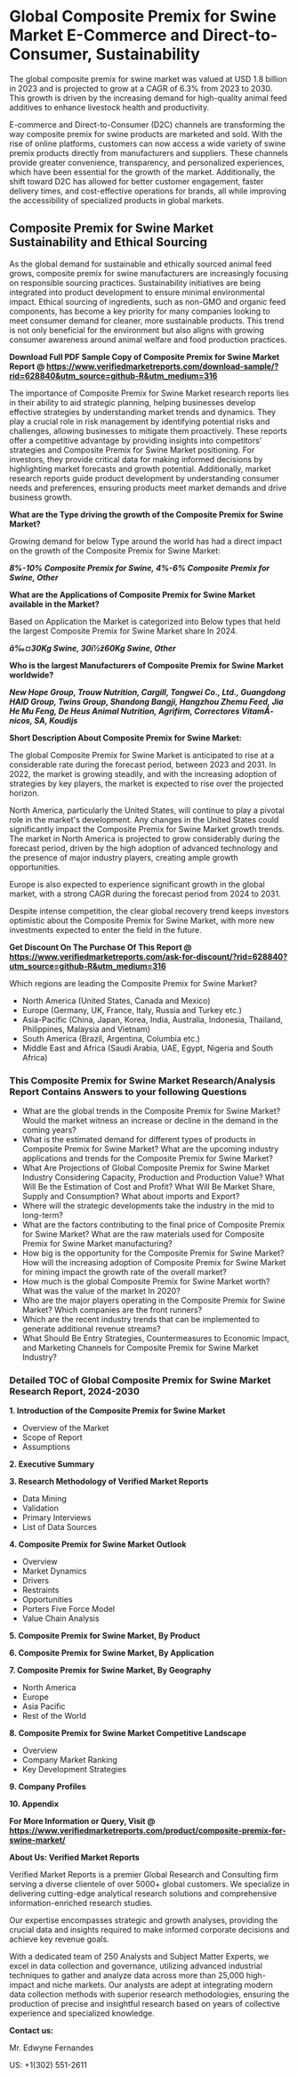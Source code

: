<h1>Global Composite Premix for Swine Market E-Commerce and Direct-to-Consumer, Sustainability</h1><p class=""><p>The global composite premix for swine market was valued at USD 1.8 billion in 2023 and is projected to grow at a CAGR of 6.3% from 2023 to 2030. This growth is driven by the increasing demand for high-quality animal feed additives to enhance livestock health and productivity.</p><p>E-commerce and Direct-to-Consumer (D2C) channels are transforming the way composite premix for swine products are marketed and sold. With the rise of online platforms, customers can now access a wide variety of swine premix products directly from manufacturers and suppliers. These channels provide greater convenience, transparency, and personalized experiences, which have been essential for the growth of the market. Additionally, the shift toward D2C has allowed for better customer engagement, faster delivery times, and cost-effective operations for brands, all while improving the accessibility of specialized products in global markets.</p><h2>Composite Premix for Swine Market Sustainability and Ethical Sourcing</h2><p>As the global demand for sustainable and ethically sourced animal feed grows, composite premix for swine manufacturers are increasingly focusing on responsible sourcing practices. Sustainability initiatives are being integrated into product development to ensure minimal environmental impact. Ethical sourcing of ingredients, such as non-GMO and organic feed components, has become a key priority for many companies looking to meet consumer demand for cleaner, more sustainable products. This trend is not only beneficial for the environment but also aligns with growing consumer awareness around animal welfare and food production practices.</p></p><p class=""><strong>Download Full PDF Sample Copy of Composite Premix for Swine Market Report @ <a href="https://www.verifiedmarketreports.com/download-sample/?rid=628840&utm_source=github-R&utm_medium=316" target="_blank">https://www.verifiedmarketreports.com/download-sample/?rid=628840&utm_source=github-R&utm_medium=316</a></strong></p><p>The importance of&nbsp;Composite Premix for Swine Market research reports lies in their ability to aid strategic planning, helping businesses develop effective strategies by understanding market trends and dynamics. They play a crucial role in risk management by identifying potential risks and challenges, allowing businesses to mitigate them proactively. These reports offer a competitive advantage by providing insights into competitors' strategies and Composite Premix for Swine Market positioning. For investors, they provide critical data for making informed decisions by highlighting market forecasts and growth potential. Additionally, market research reports guide product development by understanding consumer needs and preferences, ensuring products meet market demands and drive business growth.</p><p><strong>What are the&nbsp;Type driving the growth of the Composite Premix for Swine Market?</strong></p><p id="" class="">Growing demand for below Type around the world has had a direct impact on the growth of the Composite Premix for Swine Market:</p><p class=""><em><strong>8%-10% Composite Premix for Swine, 4%-6% Composite Premix for Swine, Other</strong></em></p><p class=""><strong>What are the&nbsp;Applications&nbsp;of Composite Premix for Swine Market available in the Market?</strong></p><p id="" class="">Based on Application the Market is categorized into Below types that held the largest Composite Premix for Swine Market share In 2024.</p><p class=""><em><strong>â‰¤30Kg Swine, 30ï½ž60Kg Swine, Other</strong></em></p><p class=""><strong>Who is the largest Manufacturers of Composite Premix for Swine Market worldwide?</strong></p><p><em><strong>New Hope Group, Trouw Nutrition, Cargill, Tongwei Co., Ltd., Guangdong HAID Group, Twins Group, Shandong Bangji, Hangzhou Zhemu Feed, Jia He Mu Feng, De Heus Animal Nutrition, Agrifirm, Correctores VitamÃ­nicos, SA, Koudijs</strong></em></p><p id="" class=""><strong>Short Description About Composite Premix for Swine Market:</strong></p><p>The global Composite Premix for Swine Market is anticipated to rise at a considerable rate during the forecast period, between 2023 and 2031. In 2022, the market is growing steadily, and with the increasing adoption of strategies by key players, the market is expected to rise over the projected horizon.</p><p>North America, particularly the United States, will continue to play a pivotal role in the market's development. Any changes in the United States could significantly impact the Composite Premix for Swine Market growth trends. The market in North America is projected to grow considerably during the forecast period, driven by the high adoption of advanced technology and the presence of major industry players, creating ample growth opportunities.</p><p>Europe is also expected to experience significant growth in the global market, with a strong CAGR during the forecast period from 2024 to 2031.</p><p>Despite intense competition, the clear global recovery trend keeps investors optimistic about the Composite Premix for Swine Market, with more new investments expected to enter the field in the future.</p><p id="" class=""><strong>Get Discount On The Purchase Of This Report @ <a href="https://www.verifiedmarketreports.com/ask-for-discount/?rid=628840?utm_source=github-R&utm_medium=316" target="_blank">https://www.verifiedmarketreports.com/ask-for-discount/?rid=628840?utm_source=github-R&utm_medium=316</a></strong></p><p class="">Which regions are leading the Composite Premix for Swine Market?</p><ul><li>North America (United States, Canada and Mexico)</li><li>Europe (Germany, UK, France, Italy, Russia and Turkey etc.)</li><li>Asia-Pacific (China, Japan, Korea, India, Australia, Indonesia, Thailand, Philippines, Malaysia and Vietnam)</li><li>South America (Brazil, Argentina, Columbia etc.)</li><li>Middle East and Africa (Saudi Arabia, UAE, Egypt, Nigeria and South Africa)</li></ul><h3 id="" class="">This Composite Premix for Swine Market Research/Analysis Report Contains Answers to your following Questions</h3><ul><li>What are the global trends in the Composite Premix for Swine Market? Would the market witness an increase or decline in the demand in the coming years?</li><li>What is the estimated demand for different types of products in Composite Premix for Swine Market? What are the upcoming industry applications and trends for the Composite Premix for Swine Market?</li><li>What Are Projections of Global Composite Premix for Swine Market Industry Considering Capacity, Production and Production Value? What Will Be the Estimation of Cost and Profit? What Will Be Market Share, Supply and Consumption? What about imports and Export?</li><li>Where will the strategic developments take the industry in the mid to long-term?</li><li>What are the factors contributing to the final price of Composite Premix for Swine Market? What are the raw materials used for Composite Premix for Swine Market manufacturing?</li><li>How big is the opportunity for the Composite Premix for Swine Market? How will the increasing adoption of Composite Premix for Swine Market for mining impact the growth rate of the overall market?</li><li>How much is the global Composite Premix for Swine Market worth? What was the value of the market In 2020?</li><li>Who are the major players operating in the Composite Premix for Swine Market? Which companies are the front runners?</li><li>Which are the recent industry trends that can be implemented to generate additional revenue streams?</li><li>What Should Be Entry Strategies, Countermeasures to Economic Impact, and Marketing Channels for Composite Premix for Swine Market Industry?</li></ul><h3 id="" class="">Detailed TOC of Global Composite Premix for Swine Market Research Report, 2024-2030</h3><p id="" class=""><strong>1. Introduction of the Composite Premix for Swine Market</strong></p><ul><li>Overview of the Market</li><li>Scope of Report</li><li>Assumptions</li></ul><p id="" class=""><strong>2. Executive Summary</strong></p><p id="" class=""><strong>3. Research Methodology of Verified Market Reports</strong></p><ul><li>Data Mining</li><li>Validation</li><li>Primary Interviews</li><li>List of Data Sources</li></ul><p id="" class=""><strong>4. Composite Premix for Swine Market Outlook</strong></p><ul><li>Overview</li><li>Market Dynamics</li><li>Drivers</li><li>Restraints</li><li>Opportunities</li><li>Porters Five Force Model</li><li>Value Chain Analysis</li></ul><p id="" class=""><strong>5. Composite Premix for Swine Market, By Product</strong></p><p id="" class=""><strong>6. Composite Premix for Swine Market, By Application</strong></p><p id="" class=""><strong>7. Composite Premix for Swine Market, By Geography</strong></p><ul><li>North America</li><li>Europe</li><li>Asia Pacific</li><li>Rest of the World</li></ul><p id="" class=""><strong>8. Composite Premix for Swine Market Competitive Landscape</strong></p><ul><li>Overview</li><li>Company Market Ranking</li><li>Key Development Strategies</li></ul><p id="" class=""><strong>9. Company Profiles</strong></p><p id="" class=""><strong>10. Appendix</strong></p><p id="" class=""><strong>For More Information or Query, Visit @ <a href="https://www.verifiedmarketreports.com/product/composite-premix-for-swine-market/" target="_blank">https://www.verifiedmarketreports.com/product/composite-premix-for-swine-market/</a></strong></p><p id="" class=""><strong>About Us: Verified Market Reports</strong></p><p id="" class="">Verified Market Reports is a premier Global Research and Consulting firm serving a diverse clientele of over 5000+ global customers. We specialize in delivering cutting-edge analytical research solutions and comprehensive information-enriched research studies.</p><p id="" class="">Our expertise encompasses strategic and growth analyses, providing the crucial data and insights required to make informed corporate decisions and achieve key revenue goals.</p><p id="" class="">With a dedicated team of 250 Analysts and Subject Matter Experts, we excel in data collection and governance, utilizing advanced industrial techniques to gather and analyze data across more than 25,000 high-impact and niche markets. Our analysts are adept at integrating modern data collection methods with superior research methodologies, ensuring the production of precise and insightful research based on years of collective experience and specialized knowledge.</p><p id="" class=""><strong>Contact us:</strong></p><p id="" class="">Mr. Edwyne Fernandes</p><p id="" class="">US: +1(302) 551-2611</p>